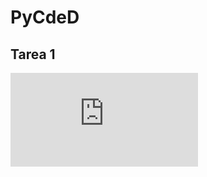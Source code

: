# PyCdeD

## Tarea 1

![Tarea 1](https://github.com/damianmtz98/PyCdeD/blob/main/T1_AnalisisEst_Libros_Reporte.pdf)


